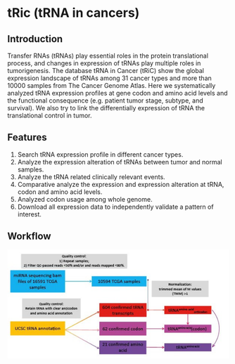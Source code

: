 # tRic (tRNA in cancers)

## Introduction
Transfer RNAs (tRNAs) play essential roles in the protein translational process, and changes in expression of tRNAs play multiple roles in tumorigenesis. The database tRNA in Cancer (tRiC) show the global expression landscape of tRNAs among 31 cancer types and more than 10000 samples from The Cancer Genome Atlas. Here we systematically analyzed tRNA expression profiles at gene codon and amino acid levels and the functional consequence (e.g. patient tumor stage, subtype, and survival). We also try to link the differentially expression of tRNA the translational control in tumor.

## Features

1. Search tRNA expression profile in different cancer types.
2. Analyze the expression alteration of tRNAs between tumor and normal samples.
3. Analyze the tRNA related clinically relevant events.
4. Comparative analyze the expression and expression alteration at tRNA, codon and amino acid levels.
5. Analyzed codon usage among whole genome.
6. Download all expression data to independently validate a pattern of interest.

## Workflow
![work flow](static/image/document-picture.png)